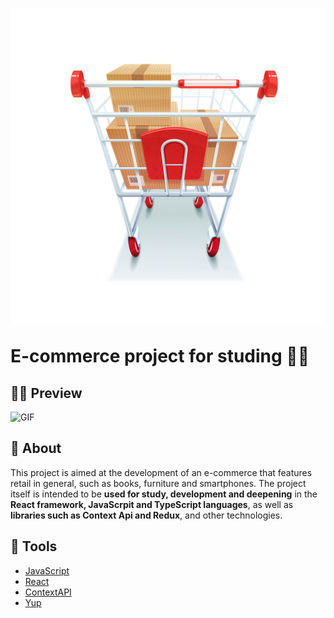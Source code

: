 <h1>
    <img src="./src/assets/14182.jpg"/>
    <p>E-commerce project for studing 👨‍💻</p>
</h1>

## 🧑‍💻 Preview

![GIF]("./src/assets/GIF_Project.gif")

## 📖 About

This project is aimed at the development of an e-commerce that features retail in general, such as books, furniture and smartphones. The project itself is intended to be **used for study, development and deepening** in the **React framework, JavaScrpit and TypeScript languages**, as well as **libraries such as Context Api and Redux**, and other technologies.

## 🔨 Tools

- [JavaScript](https://devdocs.io/javascript/)
- [React](https://react.dev/)
- [ContextAPI](https://legacy.reactjs.org/docs/context.html)
- [Yup](https://www.npmjs.com/package/yup)
